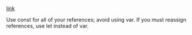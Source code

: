 [link](https://github.com/airbnb/javascript#types)

Use const for all of your references; avoid using var.
If you must reassign references, use let instead of var.
